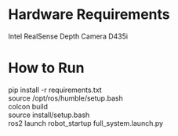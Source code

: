 # Hardware  Requirements

Intel RealSense Depth Camera D435i

# How to Run

pip install -r requirements.txt<br>
source /opt/ros/humble/setup.bash<br>
colcon build<br>
source install/setup.bash<br>
ros2 launch robot_startup full_system.launch.py<br>